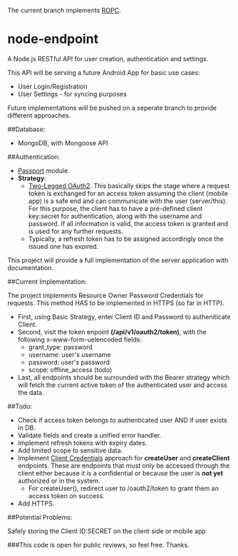 The current branch implements [ROPC](http://tools.ietf.org/html/rfc6749#section-4.3). 

# node-endpoint
A Node.js RESTful API for user creation, authentication and settings.

This API will be serving a future Android App for basic use cases:

- User Login/Registration
- User Settings - for syncing purposes

Future implementations will be pushed on a seperate branch to provide different approaches.

##Database:

- MongoDB, with Mongoose API

##Authentication:

- [Passport](http://passportjs.org/) module.
- **Strategy**:
  - [Two-Legged OAuth2](http://stackoverflow.com/a/7562407/2898754). This basically skips the stage where a request token is exchanged for an access token assuming the client (mobile app) is a safe end and can communicate with the user (server/this). For this purpose, the client has to have a pre-defined client key:secret for authentication, along with the username and password. If all information is valid, the access token is granted and is used for any further requests.
  - Typically, a refresh token has to be assigned accordingly once the issued one has expired. 

This project will provide a full implementation of the server application with documentation. 

##Current Implementation:

The project implements Resource Owner Password Credentials for requests. This method HAS to be implemented in HTTPS (so far in HTTP). 

- First, using Basic Strategy, enter Client ID and Password to autheniticate Client.
- Second, visit the token enpoint **(/api/v1/oauth2/token)**, with the following x-www-form-uelencoded fields:
  - grant_type: password
  - username: user's username
  - password: user's password
  - scope: offline_access (todo)
- Last, all endpoints should be surrounded with the Bearer strategy which will fetch the current active token of the authenticated user and access the data.

##Todo:

- Check if access token belongs to authenticated user AND if user exists in DB.
- Validate fields and create a unified error handler.
- Implement refresh tokens with expiry dates.
- Add limited scope to sensitive data.
- Implement [Client Credentials](http://tools.ietf.org/html/rfc6749#section-4.4) approach for **createUser** and **createClient** endpoints. These are endpoints that must only be accessed through the client either because it is a confidential or because the user is **not yet** authorized or in the system.
  - For createUser(), redirect user to /oauth2/token to grant them an access token on success.
- Add HTTPS.

##Potential Problems:

Safely storing the Client ID:SECRET on the client side or mobile app

###This code is open for public reviews, so feel free. Thanks.
